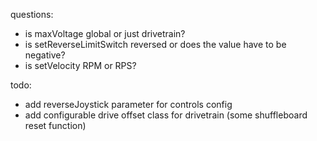 questions:

- is maxVoltage global or just drivetrain?
- is setReverseLimitSwitch reversed or does the value have to be negative?
- is setVelocity RPM or RPS?

todo:
- add reverseJoystick parameter for controls config
- add configurable drive offset class for drivetrain (some shuffleboard reset function)
